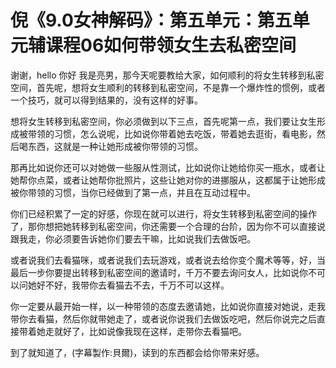 # 倪《9.0女神解码》：第五单元：第五单元辅课程06如何带领女生去私密空间

谢谢，hello 你好 我是亮男，那今天呢要教给大家，如何顺利的将女生转移到私密空间，首先呢，想将女生顺利的转移到私密空间，不是靠一个爆炸性的惯例，或者一个技巧，就可以得到结果的，没有这样的好事。

想将女生转移到私密空间，你必须做到以下三点，首先呢第一点，我们要让女生形成被带领的习惯，怎么说呢，比如说你带着她去吃饭，带着她去逛街，看电影，然后喝东西，这就是一种让她形成被你带领的习惯。

那再比如说你还可以对她做一些服从性测试，比如说你让她给你买一瓶水，或者让她帮你点菜，或者让她帮你批照片，这些让她对你的进挪服从，这都属于让她形成被你带领的习惯，当你已经做到了第一点，并且在互动过程中。

你们已经积累了一定的好感，你现在就可以进行，将女生转移到私密空间的操作了，那你想把她转移到私密空间，你还需要一个合理的台阶，因为你不可以直接说跟我走，你必须要告诉她你们要去干嘛，比如说我们去做饭吧。

或者说我们去看猫咪，或者说我们去玩游戏，或者说去给你变个魔术等等，好，当最后一步你要提出转移到私密空间的邀请时，千万不要去询问女人，比如说你不可以问她好不好，我带你去看猫去不去，千万不可以这样。

你一定要从最开始一样，以一种带领的态度去邀请她，比如说你直接对她说，走我带你去看猫，然后你就带她走了，或者说你说我们去做饭吃吧，然后你说完之后直接带着她走就好了，比如说像我现在这样，走带你去看猫吧。

到了就知道了，(字幕製作:貝爾)，读到的东西都会给你带来好感。
